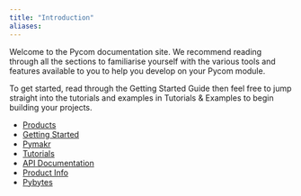 ```yaml
---
title: "Introduction"
aliases:
---
```


Welcome to the Pycom documentation site. We recommend reading through all the sections to familiarise yourself with the various tools and features available to you to help you develop on your Pycom module.

To get started, read through the Getting Started Guide then feel free to jump straight into the tutorials and examples in Tutorials & Examples to begin building your projects.

* [Products](products)
* [Getting Started](gettingstarted/introduction)
* [Pymakr](pymakr/installation/index.html)
* [Tutorials](tutorials/introduction)
* [API Documentation](/firmwareapi/introduction)
* [Product Info](/datasheets/introduction)
* [Pybytes](pybytes/introduction)

